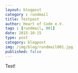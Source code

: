 ```yaml
---
layout: blogpost
category : rundmail
title: Testpost
author: Heart of Code e.V.
tags : [rundmail, 001]
date: 2015-10-15
type: post
category: blogpost
img: /img/blog/rundmail001.jpg
published: false
---
```


Test!
